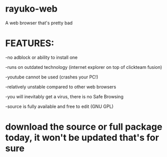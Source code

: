 # rayuko-web
A web browser that's pretty bad

# FEATURES:
-no adblock or ability to install one 

-runs on outdated technology (internet explorer on top of clickteam fusion)

-youtube cannot be used (crashes your PC!)

-relatively unstable compared to other web browsers

-you will inevitably get a virus, there is no Safe Browsing

-source is fully available and free to edit (GNU GPL)

# download the source or full package today, it won't be updated that's for sure
